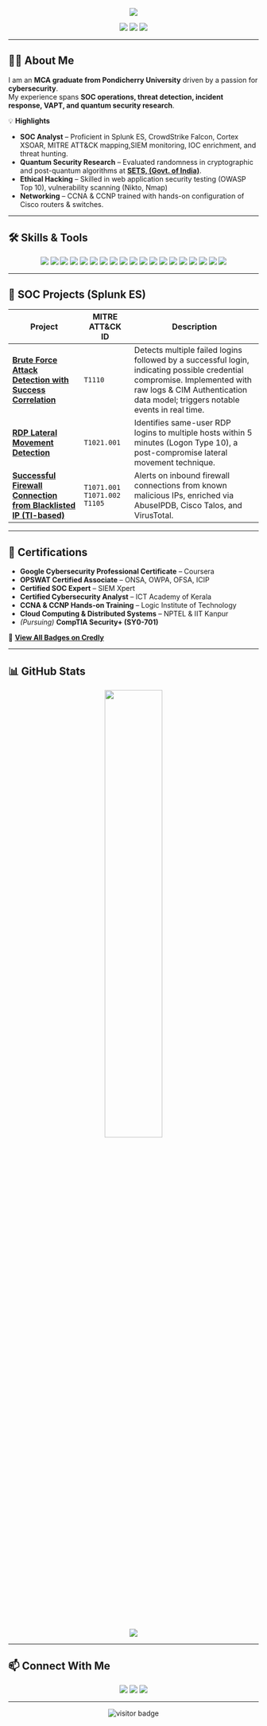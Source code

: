 <!-- Header Banner -->
<p align="center">
  <img src="https://capsule-render.vercel.app/api?type=waving&height=200&text=Rahul%20Krishna%20R&fontAlign=50&fontAlignY=40&color=gradient&desc=Cybersecurity%20Professional%20&descAlign=50&descAlignY=60" />
</p>

<!-- Contact Badges -->
<p align="center">
  <a href="mailto:rahulkrishna.connect@gmail.com"><img src="https://img.shields.io/badge/Email-D14836?style=for-the-badge&logo=gmail&logoColor=white"/></a>
  <a href="https://www.linkedin.com/in/rahulkr-connect/"><img src="https://img.shields.io/badge/LinkedIn-0077B5?style=for-the-badge&logo=linkedin&logoColor=white"/></a>
  <a href="https://www.credly.com/users/rahulkr/badges"><img src="https://img.shields.io/badge/Credly-Badges-orange?style=for-the-badge&logo=credly&logoColor=white"/></a>
</p>

---

## 🧑‍💻 About Me

I am an **MCA graduate from Pondicherry University** driven by a passion for **cybersecurity**.  
My experience spans **SOC operations, threat detection, incident response, VAPT, and quantum security research**.

💡 **Highlights**  
- **SOC Analyst** – Proficient in Splunk ES, CrowdStrike Falcon, Cortex XSOAR, MITRE ATT&CK mapping,SIEM monitoring, IOC enrichment, and threat hunting.  
- **Quantum Security Research** – Evaluated randomness in cryptographic and post-quantum algorithms at [**SETS, (Govt. of India)**](https://www.setsindia.in/).  
- **Ethical Hacking** – Skilled in web application security testing (OWASP Top 10), vulnerability scanning (Nikto, Nmap) 
- **Networking** – CCNA & CCNP trained with hands-on configuration of Cisco routers & switches.  

---

## 🛠 Skills & Tools

<p align="center">
  <!-- SIEM & EDR -->
  <img src="https://img.shields.io/badge/Splunk%20ES-SIEM-black?style=for-the-badge&logo=splunk&logoColor=white"/>
  <img src="https://img.shields.io/badge/CrowdStrike-Falcon-red?style=for-the-badge&logo=crowdstrike&logoColor=white"/>
  <img src="https://img.shields.io/badge/Cortex-XSOAR-blue?style=for-the-badge&logo=paloaltonetworks&logoColor=white"/>
  
  <!-- Security Frameworks -->
  <img src="https://img.shields.io/badge/MITRE-ATT%26CK-lightgrey?style=for-the-badge&logo=mitre&logoColor=white"/>
  <img src="https://img.shields.io/badge/OWASP-Top%2010-orange?style=for-the-badge&logo=owasp&logoColor=white"/>

  <!-- Pentest & Threat Intel -->
  <img src="https://img.shields.io/badge/Kali-Linux-557C94?style=for-the-badge&logo=kalilinux&logoColor=white"/>
  <img src="https://img.shields.io/badge/Metasploit-Framework-black?style=for-the-badge&logo=metasploit&logoColor=white"/>
  <img src="https://img.shields.io/badge/Burp-Suite-orange?style=for-the-badge&logo=burpsuite&logoColor=white"/>
  <img src="https://img.shields.io/badge/Nmap-blue?style=for-the-badge&logo=nmap&logoColor=white"/>
  <img src="https://img.shields.io/badge/Nikto-Web%20Scanner-lightgrey?style=for-the-badge"/>
  <img src="https://img.shields.io/badge/Talos-Intelligence-lightblue?style=for-the-badge"/>
  <img src="https://img.shields.io/badge/VirusTotal-Threat%20Analysis-darkblue?style=for-the-badge"/>
  
  <!-- Networking & Infra -->
  <img src="https://img.shields.io/badge/Wireshark-1f425f?style=for-the-badge&logo=wireshark&logoColor=white"/>
  <img src="https://img.shields.io/badge/FortiGate-Firewall-red?style=for-the-badge&logo=fortinet&logoColor=white"/>
  <img src="https://img.shields.io/badge/Windows-Server-blue?style=for-the-badge&logo=windows&logoColor=white"/>
  <img src="https://img.shields.io/badge/Linux-OS-black?style=for-the-badge&logo=linux&logoColor=white"/>
  <img src="https://img.shields.io/badge/VirtualBox-lightgrey?style=for-the-badge&logo=virtualbox&logoColor=white"/>
  
  <!-- Dev & Automation -->
  <img src="https://img.shields.io/badge/Python-Programming-yellow?style=for-the-badge&logo=python&logoColor=black"/>
  <img src="https://img.shields.io/badge/ServiceNow-ITSM-green?style=for-the-badge&logo=servicenow&logoColor=white"/>
</p>

---

## 🚨 SOC Projects (Splunk ES)

| Project | MITRE ATT&CK ID | Description |
|---------|----------------|-------------|
| [**Brute Force Attack Detection with Success Correlation**](https://github.com/rahulkr-io/splunk-soc-projects/tree/main/Project-2_BruteForce-Success-Correlation) | `T1110` | Detects multiple failed logins followed by a successful login, indicating possible credential compromise. Implemented with raw logs & CIM Authentication data model; triggers notable events in real time. |
| [**RDP Lateral Movement Detection**](https://github.com/rahulkr-io/splunk-soc-projects/tree/main/Project-3_RDP-Lateral-Movement-Detection) | `T1021.001` | Identifies same-user RDP logins to multiple hosts within 5 minutes (Logon Type 10), a post-compromise lateral movement technique. |
| [**Successful Firewall Connection from Blacklisted IP (TI-based)**](https://github.com/rahulkr-io/splunk-soc-projects/tree/main/Project-4_Successful-Firewall-Connection-from-Blacklisted-IP) |`T1071.001` `T1071.002` `T1105` | Alerts on inbound firewall connections from known malicious IPs, enriched via AbuseIPDB, Cisco Talos, and VirusTotal. |

---

## 📜 Certifications

- **Google Cybersecurity Professional Certificate** – Coursera  
- **OPSWAT Certified Associate** – ONSA, OWPA, OFSA, ICIP  
- **Certified SOC Expert** – SIEM Xpert  
- **Certified Cybersecurity Analyst** – ICT Academy of Kerala  
- **CCNA & CCNP Hands-on Training** – Logic Institute of Technology  
- **Cloud Computing & Distributed Systems** – NPTEL & IIT Kanpur  
- *(Pursuing)* **CompTIA Security+ (SY0-701)**  

🔗 [**View All Badges on Credly**](https://www.credly.com/users/rahulkr/badges)

---

## 📊 GitHub Stats

<p align="center">
  <img width="48%" src="https://github-readme-stats.vercel.app/api?username=rahulkr-io&show_icons=true&theme=tokyonight" />
</p>
<p align="center">
  <img src="https://github-readme-activity-graph.vercel.app/graph?username=rahulkr-io&theme=tokyo-night" />
</p>

---

## 📫 Connect With Me

<p align="center">
  <a href="mailto:rahulkrishna.connect@gmail.com"><img src="https://img.shields.io/badge/Email-red?style=for-the-badge&logo=gmail&logoColor=white"/></a>
  <a href="https://www.linkedin.com/in/rahulkr-connect/"><img src="https://img.shields.io/badge/LinkedIn-blue?style=for-the-badge&logo=linkedin&logoColor=white"/></a>
  <a href="https://www.credly.com/users/rahulkr/badges"><img src="https://img.shields.io/badge/Credly-orange?style=for-the-badge&logo=credly&logoColor=white"/></a>
</p>

---

<p align="center">
  <img src="https://visitor-badge.laobi.icu/badge?page_id=rahulkr-io.rahulkr-io" alt="visitor badge"/>
</p>
